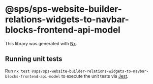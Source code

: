# @sps/sps-website-builder-relations-widgets-to-navbar-blocks-frontend-api-model

This library was generated with [Nx](https://nx.dev).

## Running unit tests

Run `nx test @sps/sps-website-builder-relations-widgets-to-navbar-blocks-frontend-api-model` to execute the unit tests via [Jest](https://jestjs.io).
